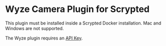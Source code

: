 # Wyze Camera Plugin for Scrypted

This plugin must be installed inside a Scrypted Docker installation. Mac and Windows are not supported.

The Wyze plugin requires an [API Key](https://developer-api-console.wyze.com/#/apikey/view).

